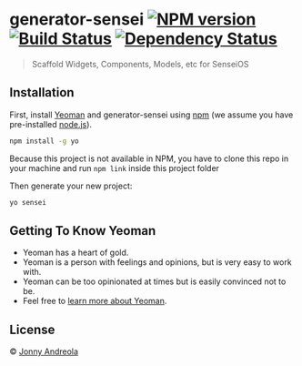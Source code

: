# generator-sensei [![NPM version][npm-image]][npm-url] [![Build Status][travis-image]][travis-url] [![Dependency Status][daviddm-image]][daviddm-url]
> Scaffold Widgets, Components, Models, etc for SenseiOS

## Installation

First, install [Yeoman](http://yeoman.io) and generator-sensei using [npm](https://www.npmjs.com/) (we assume you have pre-installed [node.js](https://nodejs.org/)).

```bash
npm install -g yo
```
Because this project is not available in NPM, you have to clone this repo in your machine and run `npm link` inside this project folder

Then generate your new project:

```bash
yo sensei
```

## Getting To Know Yeoman

 * Yeoman has a heart of gold.
 * Yeoman is a person with feelings and opinions, but is very easy to work with.
 * Yeoman can be too opinionated at times but is easily convinced not to be.
 * Feel free to [learn more about Yeoman](http://yeoman.io/).

## License

 © [Jonny Andreola]()


[npm-image]: https://badge.fury.io/js/generator-sensei.svg
[npm-url]: https://npmjs.org/package/generator-sensei
[travis-image]: https://travis-ci.org/KlickInc/generator-sensei.svg?branch=master
[travis-url]: https://travis-ci.org/KlickInc/generator-sensei
[daviddm-image]: https://david-dm.org/KlickInc/generator-sensei.svg?theme=shields.io
[daviddm-url]: https://david-dm.org/KlickInc/generator-sensei
